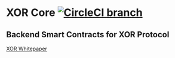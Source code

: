 # XOR Core [![CircleCI branch](https://img.shields.io/circleci/project/github/XORprotocol/xor-core/master.svg?style=for-the-badge)](https://circleci.com/gh/XORprotocol/xor-core)

## Backend Smart Contracts for XOR Protocol

[XOR Whitepaper](https://xor.finance/whitepaper.pdf)
